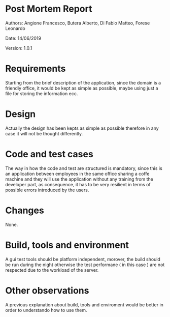 # Post Mortem Report

Authors: Angione Francesco, Butera Alberto, Di Fabio Matteo, Forese Leonardo

Date: 14/06/2019

Version: 1.0.1



# Requirements

Starting from the brief description of the application, since the domain is a friendly office, it would be kept as simple as possible, maybe using just a file for storing the information ecc.

# Design

Actually the design has been kepts as simple as possible therefore in any case it will not be thought differently.


# Code and test cases

The way in how the code and test are structured is mandatory, since this is an application between employees in the same office sharing a coffe machine and they will use the application without any training from the developer part, as consequence, it has to be very resilient in terms of possible errors introduced by the users.

# Changes

None.

# Build, tools and environment

A gui test tools should be platform independent, morover, the build should be run during the night otherwise the test performane ( in this case ) are not respected due to the workload of the server.


# Other observations
A previous explanation about build, tools and enviroment would be better in order to understando how to use them.